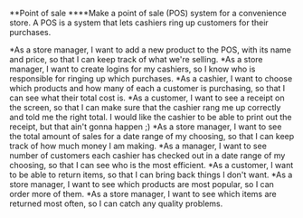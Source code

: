 **Point of sale
****Make a point of sale (POS) system for a convenience store. A POS is a system that lets cashiers ring up customers for their purchases.

*As a store manager, I want to add a new product to the POS, with its name and price, so that I can keep track of what we're selling.
*As a store manager, I want to create logins for my cashiers, so I know who is responsible for ringing up which purchases.
*As a cashier, I want to choose which products and how many of each a customer is purchasing, so that I can see what their total cost is.
*As a customer, I want to see a receipt on the screen, so that I can make sure that the cashier rang me up correctly and told me the right total. I would like the cashier to be able to print out the receipt, but that ain't gonna happen ;)
*As a store manager, I want to see the total amount of sales for a date range of my choosing, so that I can keep track of how much money I am making.
*As a manager, I want to see number of customers each cashier has checked out in a date range of my choosing, so that I can see who is the most efficient.
*As a customer, I want to be able to return items, so that I can bring back things I don't want.
*As a store manager, I want to see which products are most popular, so I can order more of them.
*As a store manager, I want to see which items are returned most often, so I can catch any quality problems.

